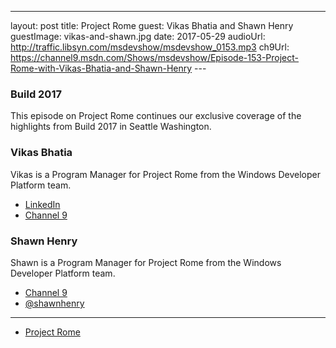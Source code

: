 ---
layout: post
title: Project Rome
guest: Vikas Bhatia and Shawn Henry
guestImage: vikas-and-shawn.jpg
date: 2017-05-29
audioUrl: http://traffic.libsyn.com/msdevshow/msdevshow_0153.mp3
ch9Url: https://channel9.msdn.com/Shows/msdevshow/Episode-153-Project-Rome-with-Vikas-Bhatia-and-Shawn-Henry
--- 

### Build 2017

This episode on Project Rome continues our exclusive coverage of the highlights from Build 2017 in Seattle Washington.

### Vikas Bhatia 

Vikas is a Program Manager for Project Rome from the Windows Developer Platform team.

 - [LinkedIn](https://www.linkedin.com/in/vikascb/)
 - [Channel 9](https://channel9.msdn.com/Events/Speakers/vikas+bhatia)

### Shawn Henry 

Shawn is a Program Manager for Project Rome from the Windows Developer Platform team.

 - [Channel 9](https://channel9.msdn.com/Events/Speakers/shawn-henry)
 - [@shawnhenry](https://twitter.com/shawnhenry)

----------------------------------------------------------------

 - [Project Rome](http://aka.ms/projectrome)